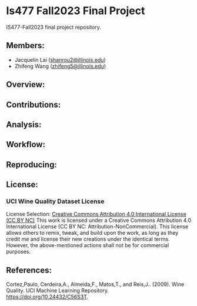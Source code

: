 # Is477 Fall2023 Final Project

IS477-Fall2023 final project repository.

## Members:

- Jacquelin Lai (shanrou2@illinois.edu)
- Zhifeng Wang (zhifeng5@illinois.edu)

## Overview:

## Contributions:

## Analysis:

## Workflow:

## Reproducing:

## License:

### UCI Wine Quality Dataset License

License Selection: [Creative Commons Attribution 4.0 International License (CC BY NC)](https://creativecommons.org/licenses/by/4.0/)
This work is licensed under a Creative Commons Attribution 4.0 International License (CC BY NC: Attribution-NonCommercial). This license allows others to remix, tweak, and build upon the work, as long as they credit me and license their new creations under the identical terms. However, the above-mentioned actions shall not be for commercial purposes.

## References:

Cortez,Paulo, Cerdeira,A., Almeida,F., Matos,T., and Reis,J.. (2009). Wine Quality. UCI Machine Learning Repository. https://doi.org/10.24432/C56S3T.
